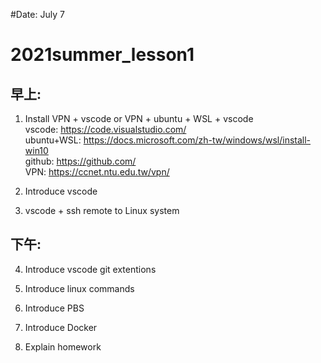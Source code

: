 #Date: July 7

# 2021summer_lesson1
## 早上:
1. Install VPN + vscode or VPN + ubuntu + WSL + vscode \
   vscode: https://code.visualstudio.com/ \
   ubuntu+WSL: https://docs.microsoft.com/zh-tw/windows/wsl/install-win10 \
   github: https://github.com/ \
   VPN: https://ccnet.ntu.edu.tw/vpn/

2. Introduce vscode

3. vscode + ssh remote to Linux system

## 下午:
4. Introduce vscode git extentions

5. Introduce linux commands

6. Introduce PBS

7. Introduce Docker

8. Explain homework
